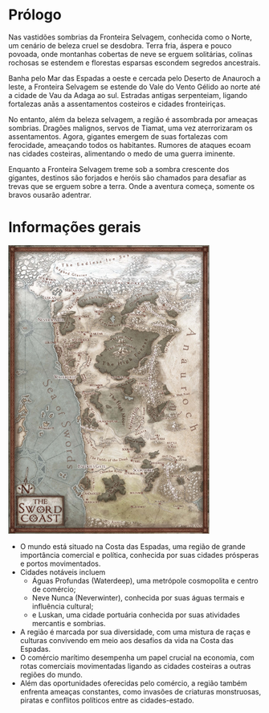 # Prólogo

Nas vastidões sombrias da Fronteira Selvagem, conhecida como o Norte, um cenário de beleza cruel se desdobra. Terra fria, áspera e pouco povoada, onde montanhas cobertas de neve se erguem solitárias, colinas rochosas se estendem e florestas esparsas escondem segredos ancestrais.

Banha pelo Mar das Espadas a oeste e cercada pelo Deserto de Anauroch a leste, a Fronteira Selvagem se estende do Vale do Vento Gélido ao norte até a cidade de Vau da Adaga ao sul. Estradas antigas serpenteiam, ligando fortalezas anãs a assentamentos costeiros e cidades fronteiriças.

No entanto, além da beleza selvagem, a região é assombrada por ameaças sombrias. Dragões malignos, servos de Tiamat, uma vez aterrorizaram os assentamentos. Agora, gigantes emergem de suas fortalezas com ferocidade, ameaçando todos os habitantes. Rumores de ataques ecoam nas cidades costeiras, alimentando o medo de uma guerra iminente.

Enquanto a Fronteira Selvagem treme sob a sombra crescente dos gigantes, destinos são forjados e heróis são chamados para desafiar as trevas que se erguem sobre a terra. Onde a aventura começa, somente os bravos ousarão adentrar.

# Informações gerais

<img src="../sword-coast.jpeg" width="400">

- O mundo está situado na Costa das Espadas, uma região de grande importância comercial e política, conhecida por suas cidades prósperas e portos movimentados.
- Cidades notáveis incluem 
    - Águas Profundas (Waterdeep), uma metrópole cosmopolita e centro de comércio; 
    - Neve Nunca (Neverwinter), conhecida por suas águas termais e influência cultural; 
    - e Luskan, uma cidade portuária conhecida por suas atividades mercantis e sombrias.
- A região é marcada por sua diversidade, com uma mistura de raças e culturas convivendo em meio aos desafios da vida na Costa das Espadas.
- O comércio marítimo desempenha um papel crucial na economia, com rotas comerciais movimentadas ligando as cidades costeiras a outras regiões do mundo.
- Além das oportunidades oferecidas pelo comércio, a região também enfrenta ameaças constantes, como invasões de criaturas monstruosas, piratas e conflitos políticos entre as cidades-estado.